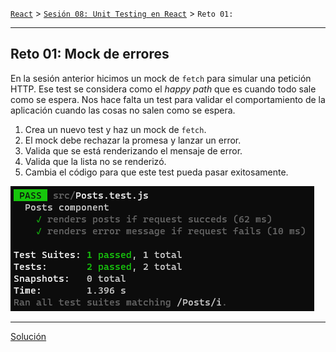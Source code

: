 [`React`](../../README.md) > [`Sesión 08: Unit Testing en React`](../Readme.md) > `Reto 01: `

---

## Reto 01: Mock de errores

En la sesión anterior hicimos un mock de `fetch` para simular una petición HTTP. Ese test se considera como el _happy path_ que es cuando todo sale como se espera. Nos hace falta un test para validar el comportamiento de la aplicación cuando las cosas no salen como se espera.

1. Crea un nuevo test y haz un mock de `fetch`.
2. El mock debe rechazar la promesa y lanzar un error.
3. Valida que se está renderizando el mensaje de error.
4. Valida que la lista no se renderizó.
5. Cambia el código para que este test pueda pasar exitosamente.

![Test 10](./assets/test-10.png)

---

[Solución](./Solucion/Readme.md)
